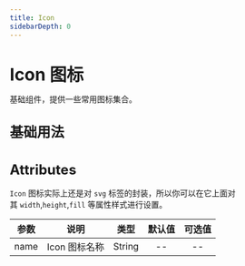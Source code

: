 ```yaml
---
title: Icon
sidebarDepth: 0
---
```


<style lang="scss">
    * { margin: 0; padding: 0; box-sizing: border-box; }
    h1, h2, h3, h4, h5 {
        border-bottom: none;
    }
    h1 {
        font-size: 30px;
        line-height: 38px;
    }
    h2 {
        font-size: 24px;
        line-height: 32px;
    }
</style>

# Icon 图标

基础组件，提供一些常用图标集合。

## 基础用法
<icon-demo></icon-demo>

## Attributes
`Icon` 图标实际上还是对 `svg` 标签的封装，所以你可以在它上面对其 `width`,`height`,`fill` 等属性样式进行设置。

| 参数          | 说明          | 类型   | 默认值 | 可选值 |
|:-------------:|:-------------:|:------:|:------:|:------:|
| name          | Icon 图标名称 | String | --     | --     |

